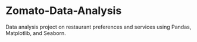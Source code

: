 # Zomato-Data-Analysis
Data analysis project on restaurant preferences and services using Pandas, Matplotlib, and Seaborn.
